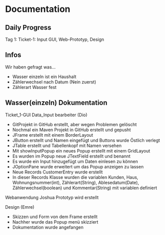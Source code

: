 # Documentation

## Daily Progress
Tag 1: Ticket-1: Input GUI, Web-Prototyp, Design

## Infos
Wir haben gefragt was...

* Wasser einzeln ist ein Haushalt
* Zählerwechsel nach Datum (Nein zuerst)
* Zählerart Wasser fest

## Wasser(einzeln) Dokumentation

Ticket_1-GUI Data_Input bearbeiter (Dio)
* GitProjekt in GitHub erstellt, aber wegen Problemen gelöscht
* Nochmal ein Maven Projekt in GitHub erstellt und gepusht
* JFrame erstellt mit einem BorderLayout
* JButton erstellt und Namen eingefügt und Buttons wurde Östlich verlegt
* JTable erstellt und Tabellenkopf mit Namen versehen
* Mit showInputPopup ein neues Popup erstellt mit einem GridLayout
* Es wurden im Popup neue JTextField erstellt und benannt
* Es wurde ein Input hinzugefügt um Daten einlesen zu können
* JOptionPane wurde erweitert um das Popup anzeigen zu lassen
* Neue Records CustomerEntry wurde erstellt 
* In dieser Records Klasse wurden die variablen Kunden, Haus, Wohnungsnummer(int),
Zählerart(String), Ablesedatum(Date), Zählerwechsel(boolean) und Kommentar(String)
mit variablen definiert

Webanwendung Joshua
Prototyp wird erstellt

Design (Emre)
* Skizzen und Form von dem Frame erstellt
* Nachher wurde das Popup menü skizziert
* Dokumentation wurde angefangen


